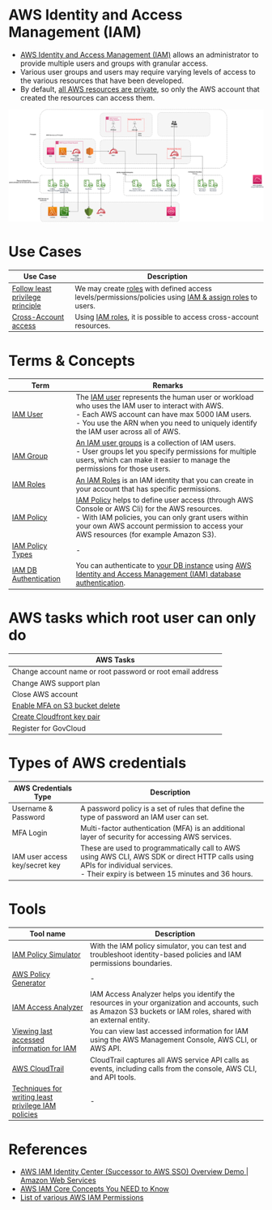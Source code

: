 # AWS Identity and Access Management (IAM)
- [AWS Identity and Access Management (IAM)](https://aws.amazon.com/iam/) allows an administrator to provide multiple users and groups with granular access.
- Various user groups and users may require varying levels of access to the various resources that have been developed.
- By default, [all AWS resources are private](https://docs.aws.amazon.com/config/latest/developerguide/s3-bucket-policy.html), so only the AWS account that created the resources can access them.

![](assets/IAM-Main-Principles-Policies.png)

# Use Cases

| Use Case                                                                                                                       | Description                                                                                                                         |
|--------------------------------------------------------------------------------------------------------------------------------|-------------------------------------------------------------------------------------------------------------------------------------|
| [Follow least privilege principle](https://aws.amazon.com/blogs/security/techniques-for-writing-least-privilege-iam-policies/) | We may create [roles](IAMRoles.md) with defined access levels/permissions/policies using [IAM & assign roles](IAMRoles.md) to users. |
| [Cross-Account access](https://docs.aws.amazon.com/config/latest/developerguide/s3-bucket-policy.html)                         | Using [IAM roles](IAMRoles.md), it is possible to access cross-account resources.                                                   |

# Terms & Concepts

| Term                                                                         | Remarks                                                                                                                                                                                                                                                                                                       |
|------------------------------------------------------------------------------|---------------------------------------------------------------------------------------------------------------------------------------------------------------------------------------------------------------------------------------------------------------------------------------------------------------|
| [IAM User](https://docs.aws.amazon.com/IAM/latest/UserGuide/id_users.html)   | The [IAM user](https://docs.aws.amazon.com/IAM/latest/UserGuide/id_users.html) represents the human user or workload who uses the IAM user to interact with AWS.<br/>- Each AWS account can have max 5000 IAM users.<br/>- You use the ARN when you need to uniquely identify the IAM user across all of AWS. |
| [IAM Group](https://docs.aws.amazon.com/IAM/latest/UserGuide/id_groups.html) | [An IAM user groups](https://docs.aws.amazon.com/IAM/latest/UserGuide/id_groups.html) is a collection of IAM users.<br/>- User groups let you specify permissions for multiple users, which can make it easier to manage the permissions for those users.                                                     |
| [IAM Roles](IAMRoles.md)                                                     | [An IAM Roles](IAMRoles.md) is an IAM identity that you can create in your account that has specific permissions.                                                                                                                                                                                             |
| [IAM Policy](IAMPolicyContext.md)                                            | [IAM Policy](IAMPolicyContext.md) helps to define user access (through AWS Console or AWS Cli) for the AWS resources.<br/>- With IAM policies, you can only grant users within your own AWS account permission to access your AWS resources (for example Amazon S3).                                          |
| [IAM Policy Types](IAMPolicyTypes.md)                                        | -                                                                                                                                                                                                                                                                                                             |
| [IAM DB Authentication](IAMAuth.md)                                          | You can authenticate to [your DB instance](../../1_Databases/AmazonRDS/Readme.md) using [AWS Identity and Access Management (IAM) database authentication](https://repost.aws/knowledge-center/users-connect-rds-iam).                                                                                 |

# AWS tasks which root user can only do

| AWS Tasks                                                                                               |
|---------------------------------------------------------------------------------------------------------|
| Change account name or root password or root email address                                              |
| Change AWS support plan                                                                                 |
| Close AWS account                                                                                       |
| [Enable MFA on S3 bucket delete](../../6_FileStorages/3_S3ObjectStorage/Readme.md)                   |
| [Create Cloudfront key pair](../../16_NetworkingAndContentDelivery/1_EdgeNetworking/AmazonCloudFront.md) |
| Register for GovCloud                                                                                   |

# Types of AWS credentials

| AWS Credentials Type           | Description                                                                                                                                                                           |
|--------------------------------|---------------------------------------------------------------------------------------------------------------------------------------------------------------------------------------|
| Username & Password            | A password policy is a set of rules that define the type of password an IAM user can set.                                                                                             |
| MFA Login                      | Multi-factor authentication (MFA) is an additional layer of security for accessing AWS services.                                                                                      |
| IAM user access key/secret key | These are used to programmatically call to AWS using AWS CLI, AWS SDK or direct HTTP calls using APIs for individual services.<br/>- Their expiry is between 15 minutes and 36 hours. |

# Tools

| Tool name                                                                                                                                         | Description                                                                                                                                                     |
|---------------------------------------------------------------------------------------------------------------------------------------------------|-----------------------------------------------------------------------------------------------------------------------------------------------------------------|
| [IAM Policy Simulator](https://docs.aws.amazon.com/IAM/latest/UserGuide/access_policies_testing-policies.html)                                    | With the IAM policy simulator, you can test and troubleshoot identity-based policies and IAM permissions boundaries.                                            |
| [AWS Policy Generator](https://awspolicygen.s3.amazonaws.com/policygen.html)                                                                      | -                                                                                                                                                               |
| [IAM Access Analyzer](https://docs.aws.amazon.com/IAM/latest/UserGuide/what-is-access-analyzer.html)                                              | IAM Access Analyzer helps you identify the resources in your organization and accounts, such as Amazon S3 buckets or IAM roles, shared with an external entity. |
| [Viewing last accessed information for IAM](https://docs.aws.amazon.com/IAM/latest/UserGuide/access_policies_access-advisor-view-data.html)       | You can view last accessed information for IAM using the AWS Management Console, AWS CLI, or AWS API.                                                           |
| [AWS CloudTrail](../../8_ObservabilityLogs/AWSCloudTrail.md)                                                                                     | CloudTrail captures all AWS service API calls as events, including calls from the console, AWS CLI, and API tools.                                              |
| [Techniques for writing least privilege IAM policies](https://aws.amazon.com/blogs/security/techniques-for-writing-least-privilege-iam-policies/) | -                                                                                                                                                               |

# References
- [AWS IAM Identity Center (Successor to AWS SSO) Overview Demo | Amazon Web Services](https://www.youtube.com/watch?v=4yJp5-jGGNk)
- [AWS IAM Core Concepts You NEED to Know](https://www.youtube.com/watch?v=_ZCTvmaPgao)
- [List of various AWS IAM Permissions](https://aws.permissions.cloud/)